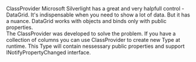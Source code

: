 ClassProvider
Microsoft Silverlight has a great and very halpfull control - DataGrid. It's indispensable when you need to show a lot of data. But it has a nuance. DataGrid works with objects and binds only with public properties.  
The ClassProvider was developed to solve the problem. If you have a collection of columns you can use ClassProvider to create new Type at runtime. This Type will contain nessessary public properties and support INotifyPropertyChanged interface. 